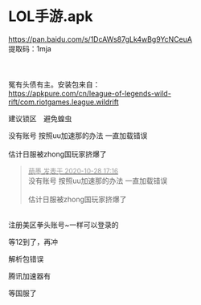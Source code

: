 # LOL手游.apk


https://pan.baidu.com/s/1DcAWs87gLk4wBg9YcNCeuA <br />
提取码：1mja <br />
<br />
<br />
<br />
冤有头债有主。安装包来自：<br />
https://apkpure.com/cn/league-of-legends-wild-rift/com.riotgames.league.wildrift<br />


建议锁区　避免蝗虫

没有账号 按照uu加速那的办法 一直加载错误<br />
<br />
估计日服被zhong国玩家挤爆了

<div class="quote"><blockquote><font size="2"><a href="https://www.hostloc.com/forum.php?mod=redirect&amp;goto=findpost&amp;pid=9365036&amp;ptid=759474" target="_blank"><font color="#999999">萌墨 发表于 2020-10-28 17:16</font></a></font><br />
没有账号 按照uu加速那的办法 一直加载错误<br />
<br />
估计日服被zhong国玩家挤爆了</blockquote></div><br />
注册美区拳头账号~一样可以登录的

等12到了，再冲

解析包错误

腾讯加速器有

等国服了
